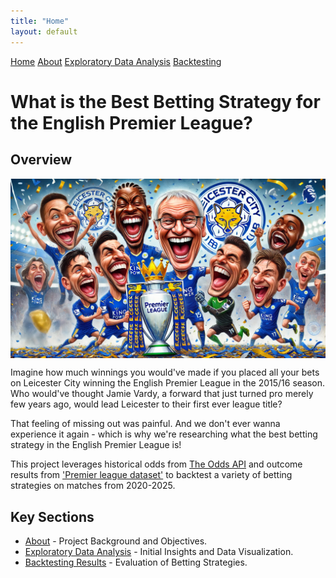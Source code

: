 ```yaml
---
title: "Home"
layout: default
---
```


<link rel="stylesheet" type="text/css" href="./assets/css/style.css">

<div class="header">
    <a href="index.html">Home</a>
    <a href="about.html">About</a>
    <a href="eda.html">Exploratory Data Analysis</a>
    <a href="backtesting.html">Backtesting</a>
</div>

# What is the Best Betting Strategy for the English Premier League?

## Overview

<img src="./figures/project_image.webp" alt="Leicester City 2015-16 Win" style="max-width: 100%; height: auto; display: block; margin: auto;">

Imagine how much winnings you would've made if you placed all your bets on Leicester City winning the English Premier League in the 2015/16 season. Who would've thought Jamie Vardy, a forward that just turned pro merely few years ago, would lead Leicester to their first ever league title?

That feeling of missing out was painful. And we don't ever wanna experience it again - which is why we're researching what the best betting strategy in the English Premier League is!

This project leverages historical odds from [The Odds API](https://the-odds-api.com/) and outcome results from ['Premier league dataset'](https://www.football-data.co.uk/englandm.php) to backtest a variety of betting strategies on matches from 2020-2025.

## Key Sections
- [About](about.md) - Project Background and Objectives.
- [Exploratory Data Analysis](eda.md) - Initial Insights and Data Visualization.
- [Backtesting Results](backtesting.md) - Evaluation of Betting Strategies.
